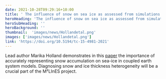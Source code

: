 ```yaml
---
date: 2021-10-28T09:29:16+10:00
title: ' The influence of snow on sea ice as assessed from simulations of CESM2 - Marika Holland'
heroHeading: 'The influence of snow on sea ice as assessed from simulations of CESM2'
heroSubHeading: ''
heroBackground: ''
thumbnail:  'images/news/Hollandetal.png'
images: ['images/news/Hollandetal.png']
link: 'https://doi.org/10.5194/tc-15-4981-2021'
---
```


Lead author Marika Holland demonstrates in this [paper](https://doi.org/10.5194/tc-15-4981-2021) the importance of accurately representing snow accumulation on sea-ice in coupled earth system models.
Diagnosing snow and ice thickness heterogeneity will be a crucial part of the M²LInES project.
